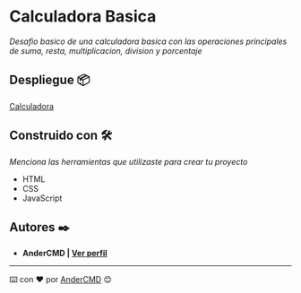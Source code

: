 # Calculadora Basica

_Desafio basico de una calculadora basica con las operaciones principales de suma, resta, multiplicacion, division y porcentaje_

## Despliegue 📦

[Calculadora](https://andercmd.github.io/Calculadora/)

## Construido con 🛠️

_Menciona las herramientas que utilizaste para crear tu proyecto_

- HTML
- CSS
- JavaScript

## Autores ✒️

- **AnderCMD | [Ver perfil](https://github.com/AnderCMD)**

---
⌨️ con ❤️ por [AnderCMD](https://github.com/AnderCMD) 😊
